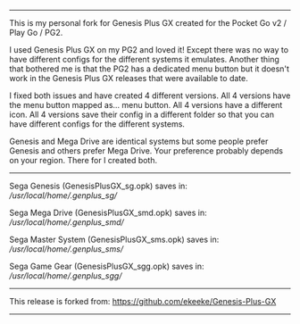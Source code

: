 
----

This is my personal fork for Genesis Plus GX created for the Pocket Go v2 / Play Go / PG2.

I used Genesis Plus GX on my PG2 and loved it!
Except there was no way to have different configs for the different systems it emulates.
Another thing that bothered me is that the PG2 has a dedicated menu button but it doesn't work in the Genesis Plus GX releases that were available to date.

I fixed both issues and have created 4 different versions.
All 4 versions have the menu button mapped as... menu button. All 4 versions have a different icon.
All 4 versions save their config in a different folder so that you can have different configs for the different systems.

Genesis and Mega Drive are identical systems but some people prefer Genesis and others prefer Mega Drive. Your preference probably depends on your region. There for I created both.

----

Sega Genesis (GenesisPlusGX_sg.opk) saves in: */usr/local/home/.genplus_sg/*

Sega Mega Drive (GenesisPlusGX_smd.opk) saves in: */usr/local/home/.genplus_smd/*

Sega Master System (GenesisPlusGX_sms.opk) saves in: */usr/local/home/.genplus_sms/*

Sega Game Gear (GenesisPlusGX_sgg.opk) saves in: */usr/local/home/.genplus_sgg/*

----

This release is forked from: https://github.com/ekeeke/Genesis-Plus-GX

----
